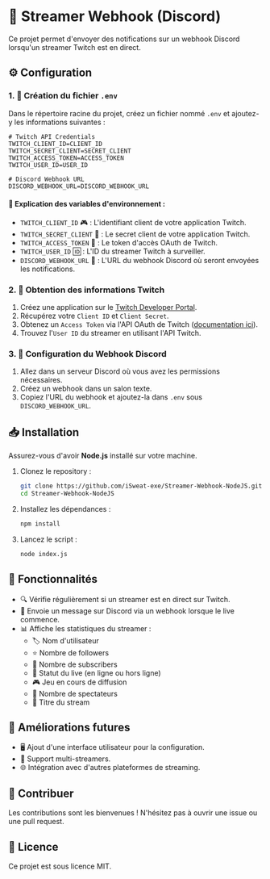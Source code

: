 # 🎥 Streamer Webhook (Discord)

Ce projet permet d'envoyer des notifications sur un webhook Discord lorsqu'un streamer Twitch est en direct.

## ⚙️ Configuration

### 1. 📂 Création du fichier `.env`
Dans le répertoire racine du projet, créez un fichier nommé `.env` et ajoutez-y les informations suivantes :

```
# Twitch API Credentials
TWITCH_CLIENT_ID=CLIENT_ID
TWITCH_SECRET_CLIENT=SECRET_CLIENT
TWITCH_ACCESS_TOKEN=ACCESS_TOKEN
TWITCH_USER_ID=USER_ID

# Discord Webhook URL
DISCORD_WEBHOOK_URL=DISCORD_WEBHOOK_URL
```

#### 📌 Explication des variables d'environnement :
- `TWITCH_CLIENT_ID` 🎮 : L'identifiant client de votre application Twitch.
- `TWITCH_SECRET_CLIENT` 🔑 : Le secret client de votre application Twitch.
- `TWITCH_ACCESS_TOKEN` 🔐 : Le token d'accès OAuth de Twitch.
- `TWITCH_USER_ID` 🆔 : L'ID du streamer Twitch à surveiller.
- `DISCORD_WEBHOOK_URL` 🔗 : L'URL du webhook Discord où seront envoyées les notifications.

### 2. 🎯 Obtention des informations Twitch
1. Créez une application sur le [Twitch Developer Portal](https://dev.twitch.tv/console/apps).
2. Récupérez votre `Client ID` et `Client Secret`.
3. Obtenez un `Access Token` via l'API OAuth de Twitch ([documentation ici](https://dev.twitch.tv/docs/authentication/getting-tokens)).
4. Trouvez l'`User ID` du streamer en utilisant l'API Twitch.

### 3. 🔔 Configuration du Webhook Discord
1. Allez dans un serveur Discord où vous avez les permissions nécessaires.
2. Créez un webhook dans un salon texte.
3. Copiez l'URL du webhook et ajoutez-la dans `.env` sous `DISCORD_WEBHOOK_URL`.

## 📥 Installation
Assurez-vous d'avoir **Node.js** installé sur votre machine.

1. Clonez le repository :
   ```sh
   git clone https://github.com/iSweat-exe/Streamer-Webhook-NodeJS.git
   cd Streamer-Webhook-NodeJS
   ```

2. Installez les dépendances :
   ```sh
   npm install
   ```

3. Lancez le script :
   ```sh
   node index.js
   ```

## 🚀 Fonctionnalités
- 🔍 Vérifie régulièrement si un streamer est en direct sur Twitch.
- 📢 Envoie un message sur Discord via un webhook lorsque le live commence.
- 📊 Affiche les statistiques du streamer :
  - 🏷️ Nom d'utilisateur
  - ⭐ Nombre de followers
  - 💎 Nombre de subscribers
  - 🎥 Statut du live (en ligne ou hors ligne)
  - 🎮 Jeu en cours de diffusion
  - 👥 Nombre de spectateurs
  - 📝 Titre du stream

## 🔮 Améliorations futures
- 🖥️ Ajout d'une interface utilisateur pour la configuration.
- 🔄 Support multi-streamers.
- 🌐 Intégration avec d'autres plateformes de streaming.

## 🤝 Contribuer
Les contributions sont les bienvenues ! N'hésitez pas à ouvrir une issue ou une pull request.

## 📜 Licence
Ce projet est sous licence MIT.
